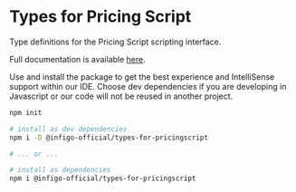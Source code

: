 # Types for Pricing Script

Type definitions for the Pricing Script scripting interface.

Full documentation is available [here](https://infigo-official.github.io/types-for-pricingscript/).

Use and install the package to get the best experience and IntelliSense support within our IDE.
Choose dev dependencies if you are developing in Javascript or our code will not be reused in another project.

```bash
npm init

# install as dev dependencies
npm i -D @infigo-official/types-for-pricingscript

# ... or ...

# install as dependencies
npm i @infigo-official/types-for-pricingscript
``` 